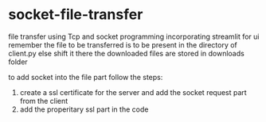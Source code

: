 # socket-file-transfer
file transfer using Tcp and socket programming incorporating streamlit for ui 
remember the file to be transferred is to be present in the directory of client.py else shift it there
the downloaded files are stored in downloads folder 

to add socket into the file part follow the steps:
1. create a ssl certificate for the server and add the socket request part from the client
2. add the properitary ssl part in the code
